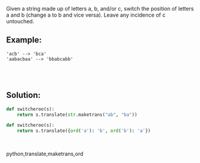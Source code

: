 Given a string made up of letters a, b, and/or c, switch the position of letters a and b (change a to b and vice versa). Leave any incidence of c untouched.

## Example:
```
'acb' --> 'bca'
'aabacbaa' --> 'bbabcabb'
```

<br><br>

## Solution:
```py
def switcheroo(s):
    return s.translate(str.maketrans("ab", "ba"))
```

```py
def switcheroo(s):
    return s.translate({ord('a'): 'b', ord('b'): 'a'})
```


<br>

<tag>python,translate,maketrans,ord<tag>